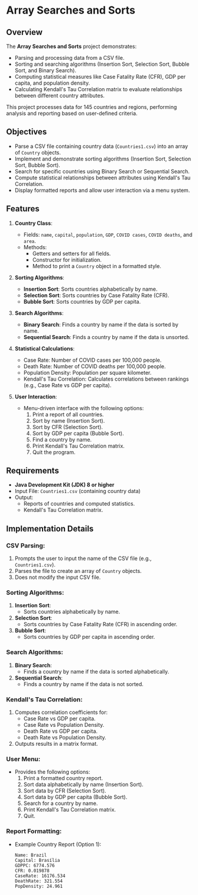# Array Searches and Sorts

## Overview
The **Array Searches and Sorts** project demonstrates:
- Parsing and processing data from a CSV file.
- Sorting and searching algorithms (Insertion Sort, Selection Sort, Bubble Sort, and Binary Search).
- Computing statistical measures like Case Fatality Rate (CFR), GDP per capita, and population density.
- Calculating Kendall's Tau Correlation matrix to evaluate relationships between different country attributes.

This project processes data for 145 countries and regions, performing analysis and reporting based on user-defined criteria.

## Objectives
- Parse a CSV file containing country data (`Countries1.csv`) into an array of `Country` objects.
- Implement and demonstrate sorting algorithms (Insertion Sort, Selection Sort, Bubble Sort).
- Search for specific countries using Binary Search or Sequential Search.
- Compute statistical relationships between attributes using Kendall's Tau Correlation.
- Display formatted reports and allow user interaction via a menu system.

## Features
1. **Country Class**:
   - Fields: `name`, `capital`, `population`, `GDP`, `COVID cases`, `COVID deaths`, and `area`.
   - Methods:
     - Getters and setters for all fields.
     - Constructor for initialization.
     - Method to print a `Country` object in a formatted style.

2. **Sorting Algorithms**:
   - **Insertion Sort**: Sorts countries alphabetically by name.
   - **Selection Sort**: Sorts countries by Case Fatality Rate (CFR).
   - **Bubble Sort**: Sorts countries by GDP per capita.

3. **Search Algorithms**:
   - **Binary Search**: Finds a country by name if the data is sorted by name.
   - **Sequential Search**: Finds a country by name if the data is unsorted.

4. **Statistical Calculations**:
   - Case Rate: Number of COVID cases per 100,000 people.
   - Death Rate: Number of COVID deaths per 100,000 people.
   - Population Density: Population per square kilometer.
   - Kendall's Tau Correlation: Calculates correlations between rankings (e.g., Case Rate vs GDP per capita).

5. **User Interaction**:
   - Menu-driven interface with the following options:
     1. Print a report of all countries.
     2. Sort by name (Insertion Sort).
     3. Sort by CFR (Selection Sort).
     4. Sort by GDP per capita (Bubble Sort).
     5. Find a country by name.
     6. Print Kendall's Tau Correlation matrix.
     7. Quit the program.

## Requirements
- **Java Development Kit (JDK) 8 or higher**
- Input File: `Countries1.csv` (containing country data)
- Output:
  - Reports of countries and computed statistics.
  - Kendall's Tau Correlation matrix.

## Implementation Details
### CSV Parsing:
1. Prompts the user to input the name of the CSV file (e.g., `Countries1.csv`).
2. Parses the file to create an array of `Country` objects.
3. Does not modify the input CSV file.

### Sorting Algorithms:
1. **Insertion Sort**:
   - Sorts countries alphabetically by name.
2. **Selection Sort**:
   - Sorts countries by Case Fatality Rate (CFR) in ascending order.
3. **Bubble Sort**:
   - Sorts countries by GDP per capita in ascending order.

### Search Algorithms:
1. **Binary Search**:
   - Finds a country by name if the data is sorted alphabetically.
2. **Sequential Search**:
   - Finds a country by name if the data is not sorted.

### Kendall's Tau Correlation:
1. Computes correlation coefficients for:
   - Case Rate vs GDP per capita.
   - Case Rate vs Population Density.
   - Death Rate vs GDP per capita.
   - Death Rate vs Population Density.
2. Outputs results in a matrix format.

### User Menu:
- Provides the following options:
  1. Print a formatted country report.
  2. Sort data alphabetically by name (Insertion Sort).
  3. Sort data by CFR (Selection Sort).
  4. Sort data by GDP per capita (Bubble Sort).
  5. Search for a country by name.
  6. Print Kendall's Tau Correlation matrix.
  7. Quit.

### Report Formatting:
- Example Country Report (Option 1):
  ```plaintext
  Name: Brazil
  Capital: Brasília
  GDPPC: 6774.576
  CFR: 0.019878
  CaseRate: 16176.534
  DeathRate: 321.554
  PopDensity: 24.961

 

